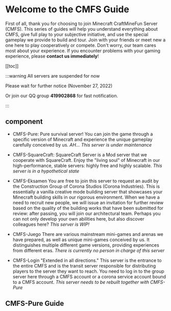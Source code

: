 # Welcome to the CMFS Guide

First of all, thank you for choosing to join Minecraft CraftMineFun Server (CMFS). This series of guides will help you understand everything about CMFS, give full play to your subjective initiative, and use the special gameplay we provide to build and tour.
Join with your friends or meet new a one here to play cooperatively or compete.
Don't worry, our team cares most about your experience.
If you encounter problems with your gaming experience, please **contact us immediately**!

[[toc]]

:::warning All servers are suspended for now

Please wait for further notice (November 27, 2022)

Or join our QQ group **419902868** for fast notification.

:::

## component

- CMFS-Pure: Pure survival server! You can join the game through a specific version of Minecraft and experience the unique gameplay carefully conceived by us. *AH... This server is under maintenance*

- CMFS-SquareCraft: SquareCraft Server is a Mod server that we cooperate with SquareCraft. Enjoy the "living soul" of Minecraft in our high-performance, stable servers: highly free and highly scalable. *This server is in a hypothetical state*

- CMFS-Eksamen You are free to join this server to request an audit by the Construction Group of Corona Studios (Corona Industries). This is essentially a vanilla creative mode building server that showcases your Minecraft building skills in our rigorous environment. When we have a need to recruit new people, we will issue an invitation for further review based on the quality of the building works that have been submitted for review: after passing, you will join our architectural team. Perhaps you can not only develop your own abilities here, but also discover colleagues here? *This server is WIP!*

- CMFS-Juego There are various mainstream mini-games and arenas we have prepared, as well as unique mini-games conceived by us. It distinguishes multiple different game versions, providing experiences from different eras. *There is currently no person in charge of this server*

- CMFS-Login "Extended in all directions." This server is the entrance to the entire CMFS and is the transit server responsible for distributing players to the server they want to reach. You need to log in to the group server here through a CMFS account or a corona service account bound to a CMFS account. *This server needs to be rebuilt together with CMFS-Pure*



## CMFS-Pure Guide
